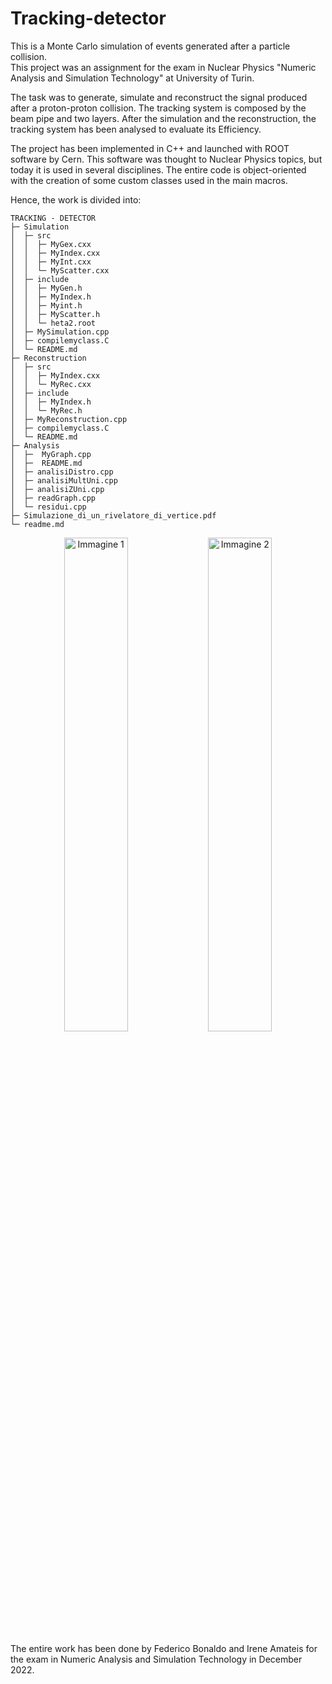 # Tracking-detector
This is a Monte Carlo simulation of events generated after a particle collision.   
This project was an assignment for the exam in Nuclear Physics "Numeric Analysis and Simulation Technology" at University of Turin. 

The task was to generate, simulate and reconstruct the signal produced after a proton-proton collision.
The tracking system is composed by the beam pipe and two layers. 
After the simulation and the reconstruction, the tracking system has been analysed to evaluate its Efficiency.

The project has been implemented in C++ and launched with ROOT software by Cern. This software was thought to Nuclear Physics topics, but today it is used in several disciplines. 
The entire code is object-oriented with the creation of some custom classes used in the main macros. 

Hence, the work is divided into:

```
TRACKING - DETECTOR 
├─ Simulation
│  ├─ src
│  │  ├─ MyGex.cxx
│  │  ├─ MyIndex.cxx
│  │  ├─ MyInt.cxx
│  │  └─ MyScatter.cxx
│  ├─ include
│  │  ├─ MyGen.h
│  │  ├─ MyIndex.h
│  │  ├─ Myint.h
│  │  ├─ MyScatter.h
│  │  └─ heta2.root
│  ├─ MySimulation.cpp
│  ├─ compilemyclass.C
│  └─ README.md
├─ Reconstruction
│  ├─ src
│  │  ├─ MyIndex.cxx
│  │  └─ MyRec.cxx
│  ├─ include
│  │  ├─ MyIndex.h
│  │  └─ MyRec.h
│  ├─ MyReconstruction.cpp
│  ├─ compilemyclass.C
│  └─ README.md
├─ Analysis
│  ├─  MyGraph.cpp
│  ├─  README.md
│  ├─ analisiDistro.cpp
│  ├─ analisiMultUni.cpp
│  ├─ analisiZUni.cpp
│  ├─ readGraph.cpp
│  └─ residui.cpp
├─ Simulazione_di_un_rivelatore_di_vertice.pdf
└─ readme.md
```
<p align="center">
  <img src="[immagine](https://github.com/user-attachments/assets/6020f113-99ac-4529-8e37-1c5953cea51c)" alt="Immagine 1" width="45%">
  <img src="![immagine](https://github.com/user-attachments/assets/cae70d1e-6571-4e09-a11a-b98a9981bc0a)" alt="Immagine 2" width="45%">
</p>

The entire work has been done by Federico Bonaldo and Irene Amateis for the exam in Numeric Analysis and Simulation Technology in December 2022. 
